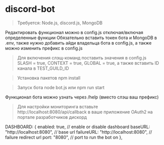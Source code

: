# discord-bot

>Требуется: Node.js, discord.js, MongoDB

Редактировать функционал можно в config.js отключая/включая определенные функции
Обязательно вставить токен бота и MongoDB в .env, также нужно добавить айди владельца бота в config.js, а также можно изменить префикс в config.js

>Для включения слэщ-команд поставить значения в config.js SLASH = true, CONTEXT = true, GLOBAL = true, а также вставить ID канала в TEST_GUILD_ID

>Установка пакетов
npm install

>Запуск бота
node bot.js или npm run start

Функционал бота можно узнать через /help (вместо слэш ваш префикс)

>Для настройки мониторинга вставьте http://localhost:8080/api/callback в ваше приложение OAuth2 на портале разработчиков дискорд

 DASHBOARD: {
    enabled: true, // enable or disable dashboard
    baseURL: "http://localhost:8080", // base url
    failureURL: "http://localhost:8080", // failure redirect url
    port: "8080", // port to run the bot on
  },
